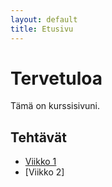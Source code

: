 ```yaml
---
layout: default
title: Etusivu
---
```


# Tervetuloa

Tämä on kurssisivuni.

## Tehtävät
- [Viikko 1](index.html)
- [Viikko 2]


